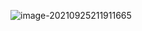 ![image-20210925211911665](https://github.com/lyb1234567/C-plus-plus-/blob/master/C%2B%2B%20primer%20plus/%E7%AC%AC%E5%8D%81%E5%9B%9B%E7%AB%A0/%E6%8D%95%E8%8E%B7.PNG)


